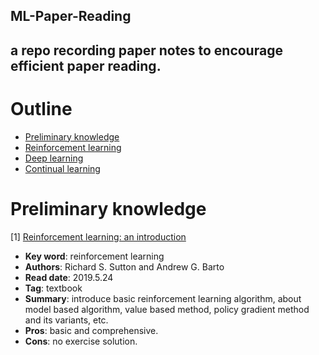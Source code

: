 ML-Paper-Reading
---
a repo recording paper notes to encourage efficient paper reading.
---

# Outline
* [Preliminary knowledge](#1)
* [Reinforcement learning](#2)
* [Deep learning](#3)
* [Continual learning](#4)

<a name="1"/>

# Preliminary knowledge

[1] [Reinforcement learning: an introduction](https://web.stanford.edu/class/psych209/Readings/SuttonBartoIPRLBook2ndEd.pdf)
* **Key word**: reinforcement learning
* **Authors**: Richard S. Sutton and Andrew G. Barto
* **Read date**: 2019.5.24
* **Tag**: textbook
* **Summary**: introduce basic reinforcement learning algorithm, about model based algorithm, value based method, policy gradient method and its variants, etc.
* **Pros**: basic and comprehensive.
* **Cons**: no exercise solution.
